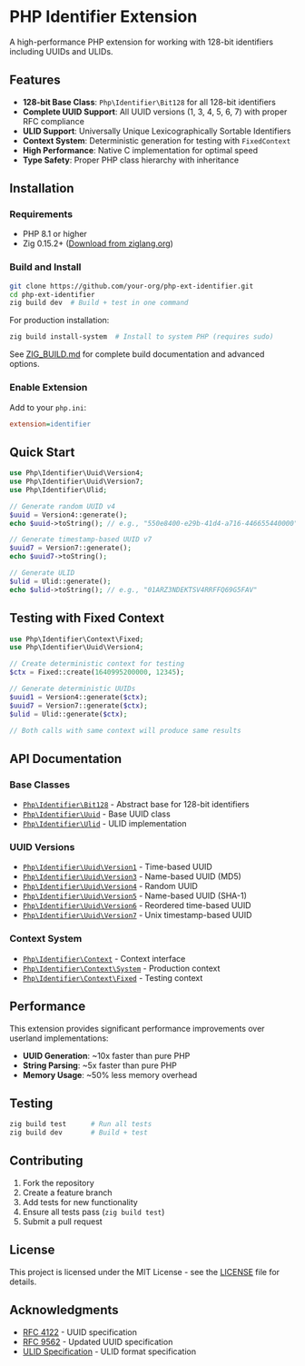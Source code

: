 # PHP Identifier Extension

A high-performance PHP extension for working with 128-bit identifiers including UUIDs and ULIDs.

## Features

- **128-bit Base Class**: `Php\Identifier\Bit128` for all 128-bit identifiers
- **Complete UUID Support**: All UUID versions (1, 3, 4, 5, 6, 7) with proper RFC compliance
- **ULID Support**: Universally Unique Lexicographically Sortable Identifiers
- **Context System**: Deterministic generation for testing with `FixedContext`
- **High Performance**: Native C implementation for optimal speed
- **Type Safety**: Proper PHP class hierarchy with inheritance

## Installation

### Requirements

- PHP 8.1 or higher
- Zig 0.15.2+ ([Download from ziglang.org](https://ziglang.org/download/))

### Build and Install

```bash
git clone https://github.com/your-org/php-ext-identifier.git
cd php-ext-identifier
zig build dev  # Build + test in one command
```

For production installation:
```bash
zig build install-system  # Install to system PHP (requires sudo)
```

See [ZIG_BUILD.md](ZIG_BUILD.md) for complete build documentation and advanced options.

### Enable Extension

Add to your `php.ini`:
```ini
extension=identifier
```

## Quick Start

```php
use Php\Identifier\Uuid\Version4;
use Php\Identifier\Uuid\Version7;
use Php\Identifier\Ulid;

// Generate random UUID v4
$uuid = Version4::generate();
echo $uuid->toString(); // e.g., "550e8400-e29b-41d4-a716-446655440000"

// Generate timestamp-based UUID v7
$uuid7 = Version7::generate();
echo $uuid7->toString();

// Generate ULID
$ulid = Ulid::generate();
echo $ulid->toString(); // e.g., "01ARZ3NDEKTSV4RRFFQ69G5FAV"
```

## Testing with Fixed Context

```php
use Php\Identifier\Context\Fixed;
use Php\Identifier\Uuid\Version4;

// Create deterministic context for testing
$ctx = Fixed::create(1640995200000, 12345);

// Generate deterministic UUIDs
$uuid1 = Version4::generate($ctx);
$uuid7 = Version7::generate($ctx);
$ulid = Ulid::generate($ctx);

// Both calls with same context will produce same results
```

## API Documentation

### Base Classes

- [`Php\Identifier\Bit128`](docs/api/Bit128.md) - Abstract base for 128-bit identifiers
- [`Php\Identifier\Uuid`](docs/api/Uuid.md) - Base UUID class
- [`Php\Identifier\Ulid`](docs/api/Ulid.md) - ULID implementation

### UUID Versions

- [`Php\Identifier\Uuid\Version1`](docs/api/Version1.md) - Time-based UUID
- [`Php\Identifier\Uuid\Version3`](docs/api/Version3.md) - Name-based UUID (MD5)
- [`Php\Identifier\Uuid\Version4`](docs/api/Version4.md) - Random UUID
- [`Php\Identifier\Uuid\Version5`](docs/api/Version5.md) - Name-based UUID (SHA-1)
- [`Php\Identifier\Uuid\Version6`](docs/api/Version6.md) - Reordered time-based UUID
- [`Php\Identifier\Uuid\Version7`](docs/api/Version7.md) - Unix timestamp-based UUID

### Context System

- [`Php\Identifier\Context`](docs/api/Context.md) - Context interface
- [`Php\Identifier\Context\System`](docs/api/SystemContext.md) - Production context
- [`Php\Identifier\Context\Fixed`](docs/api/FixedContext.md) - Testing context

## Performance

This extension provides significant performance improvements over userland implementations:

- **UUID Generation**: ~10x faster than pure PHP
- **String Parsing**: ~5x faster than pure PHP
- **Memory Usage**: ~50% less memory overhead

## Testing

```bash
zig build test      # Run all tests
zig build dev       # Build + test
```

## Contributing

1. Fork the repository
2. Create a feature branch
3. Add tests for new functionality
4. Ensure all tests pass (`zig build test`)
5. Submit a pull request

## License

This project is licensed under the MIT License - see the [LICENSE](LICENSE) file for details.

## Acknowledgments

- [RFC 4122](https://tools.ietf.org/html/rfc4122) - UUID specification
- [RFC 9562](https://tools.ietf.org/html/rfc9562) - Updated UUID specification
- [ULID Specification](https://github.com/ulid/spec) - ULID format specification
